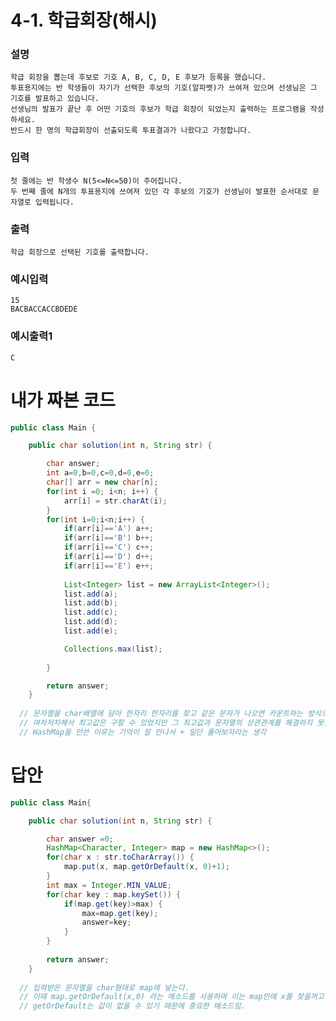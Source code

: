 # 4-1. 학급회장(해시)
### 설명
    학급 회장을 뽑는데 후보로 기호 A, B, C, D, E 후보가 등록을 했습니다.
    투표용지에는 반 학생들이 자기가 선택한 후보의 기호(알파벳)가 쓰여져 있으며 선생님은 그 기호를 발표하고 있습니다.
    선생님의 발표가 끝난 후 어떤 기호의 후보가 학급 회장이 되었는지 출력하는 프로그램을 작성하세요.
    반드시 한 명의 학급회장이 선출되도록 투표결과가 나왔다고 가정합니다.

### 입력
    첫 줄에는 반 학생수 N(5<=N<=50)이 주어집니다.
    두 번째 줄에 N개의 투표용지에 쓰여져 있던 각 후보의 기호가 선생님이 발표한 순서대로 문자열로 입력됩니다.

### 출력
    학급 회장으로 선택된 기호를 출력합니다.
    
### 예시입력
```
15
BACBACCACCBDEDE
```
### 예시출력1
```
C
```

# 내가 짜본 코드
```java
public class Main {

	public char solution(int n, String str) {

		char answer;
		int a=0,b=0,c=0,d=0,e=0;
		char[] arr = new char[n];
		for(int i =0; i<n; i++) {
			arr[i] = str.charAt(i);
		}
		for(int i=0;i<n;i++) {
			if(arr[i]=='A') a++;
			if(arr[i]=='B') b++;
			if(arr[i]=='C') c++;
			if(arr[i]=='D') d++;
			if(arr[i]=='E') e++;
			
			List<Integer> list = new ArrayList<Integer>();
			list.add(a);
			list.add(b);
			list.add(c);
			list.add(d);
			list.add(e);

			Collections.max(list);
		
		}

		return answer;
	}
  
  // 문자열을 char배열에 담아 한자리 한자리를 찾고 같은 문자가 나오면 카운트하는 방식으로 접근했으나 실패함.
  // 여차저차해서 최고값은 구할 수 있었지만 그 최고값과 문자열의 상관관계를 해결하지 못함.
  // HashMap을 안쓴 이유는 기억이 잘 안나서 + 일단 풀어보자라는 생각
```

# 답안
```java
public class Main{

	public char solution(int n, String str) {

		char answer =0;
		HashMap<Character, Integer> map = new HashMap<>();
		for(char x : str.toCharArray()) {
			map.put(x, map.getOrDefault(x, 0)+1);
		}
		int max = Integer.MIN_VALUE;
		for(char key : map.keySet()) {
			if(map.get(key)>max) {
				max=map.get(key);
				answer=key;
			}
		}
		
		return answer;
	}
  
  // 입력받은 문자열을 char형태로 map에 넣는다.
  // 이때 map.getOrDefault(x,0) 라는 메소드를 사용하며 이는 map안에 x를 찾을꺼고 없으면 0을 리턴한다는 의미이다.
  // getOrDefault는 값이 없을 수 있기 때문에 중요한 메소드임.
  ```
